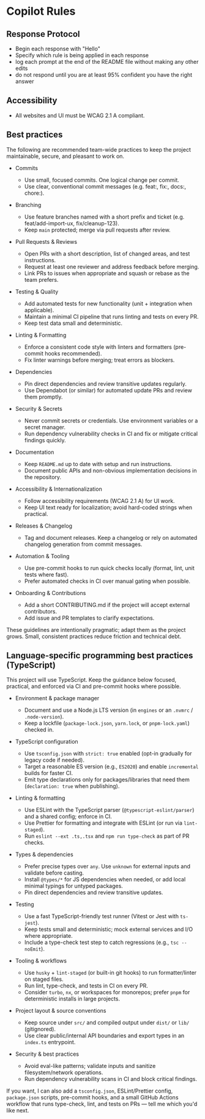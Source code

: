 # Copilot Rules

## Response Protocol

- Begin each response with "Hello"
- Specify which rule is being applied in each response
- log each prompt at the end of the README file without making any other edits
- do not respond until you are at least 95% confident you have the right answer

## Accessibility

- All websites and UI must be WCAG 2.1 A compliant.

## Best practices

The following are recommended team-wide practices to keep the project maintainable, secure, and pleasant to work on.

- Commits
  - Use small, focused commits. One logical change per commit.
  - Use clear, conventional commit messages (e.g. feat:, fix:, docs:, chore:).

- Branching
  - Use feature branches named with a short prefix and ticket (e.g. feat/add-import-ux, fix/cleanup-123).
  - Keep `main` protected; merge via pull requests after review.

- Pull Requests & Reviews
  - Open PRs with a short description, list of changed areas, and test instructions.
  - Request at least one reviewer and address feedback before merging.
  - Link PRs to issues when appropriate and squash or rebase as the team prefers.

- Testing & Quality
  - Add automated tests for new functionality (unit + integration when applicable).
  - Maintain a minimal CI pipeline that runs linting and tests on every PR.
  - Keep test data small and deterministic.

- Linting & Formatting
  - Enforce a consistent code style with linters and formatters (pre-commit hooks recommended).
  - Fix linter warnings before merging; treat errors as blockers.

- Dependencies
  - Pin direct dependencies and review transitive updates regularly.
  - Use Dependabot (or similar) for automated update PRs and review them promptly.

- Security & Secrets
  - Never commit secrets or credentials. Use environment variables or a secret manager.
  - Run dependency vulnerability checks in CI and fix or mitigate critical findings quickly.

- Documentation
  - Keep `README.md` up to date with setup and run instructions.
  - Document public APIs and non-obvious implementation decisions in the repository.

- Accessibility & Internationalization
  - Follow accessibility requirements (WCAG 2.1 A) for UI work.
  - Keep UI text ready for localization; avoid hard-coded strings when practical.

- Releases & Changelog
  - Tag and document releases. Keep a changelog or rely on automated changelog generation from commit messages.

- Automation & Tooling
  - Use pre-commit hooks to run quick checks locally (format, lint, unit tests where fast).
  - Prefer automated checks in CI over manual gating when possible.

- Onboarding & Contributions
  - Add a short CONTRIBUTING.md if the project will accept external contributors.
  - Add issue and PR templates to clarify expectations.

These guidelines are intentionally pragmatic; adapt them as the project grows. Small, consistent practices reduce friction and technical debt.

## Language-specific programming best practices (TypeScript)

This project will use TypeScript. Keep the guidance below focused, practical, and enforced via CI and pre-commit hooks where possible.

- Environment & package manager
  - Document and use a Node.js LTS version (in `engines` or an `.nvmrc` / `.node-version`).
  - Keep a lockfile (`package-lock.json`, `yarn.lock`, or `pnpm-lock.yaml`) checked in.

- TypeScript configuration
  - Use `tsconfig.json` with `strict: true` enabled (opt-in gradually for legacy code if needed).
  - Target a reasonable ES version (e.g., `ES2020`) and enable `incremental` builds for faster CI.
  - Emit type declarations only for packages/libraries that need them (`declaration: true` when publishing).

- Linting & formatting
  - Use ESLint with the TypeScript parser (`@typescript-eslint/parser`) and a shared config; enforce in CI.
  - Use Prettier for formatting and integrate with ESLint (or run via `lint-staged`).
  - Run `eslint --ext .ts,.tsx` and `npm run type-check` as part of PR checks.

- Types & dependencies
  - Prefer precise types over `any`. Use `unknown` for external inputs and validate before casting.
  - Install `@types/*` for JS dependencies when needed, or add local minimal typings for untyped packages.
  - Pin direct dependencies and review transitive updates.

- Testing
  - Use a fast TypeScript-friendly test runner (Vitest or Jest with `ts-jest`).
  - Keep tests small and deterministic; mock external services and I/O where appropriate.
  - Include a type-check test step to catch regressions (e.g., `tsc --noEmit`).

- Tooling & workflows
  - Use `husky` + `lint-staged` (or built-in git hooks) to run formatter/linter on staged files.
  - Run lint, type-check, and tests in CI on every PR.
  - Consider `turbo`, `nx`, or workspaces for monorepos; prefer `pnpm` for deterministic installs in large projects.

- Project layout & source conventions
  - Keep source under `src/` and compiled output under `dist/` or `lib/` (gitignored).
  - Use clear public/internal API boundaries and export types in an `index.ts` entrypoint.

- Security & best practices
  - Avoid eval-like patterns; validate inputs and sanitize filesystem/network operations.
  - Run dependency vulnerability scans in CI and block critical findings.

If you want, I can also add a `tsconfig.json`, ESLint/Prettier config, `package.json` scripts, pre-commit hooks, and a small GitHub Actions workflow that runs type-check, lint, and tests on PRs — tell me which you'd like next.
